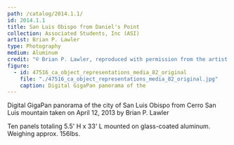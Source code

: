 ```yaml
---
path: /catalog/2014.1.1/
id: 2014.1.1
title: San Luis Obispo from Daniel's Point
collection: Associated Students, Inc (ASI)
artist: Brian P. Lawler
type: Photography
medium: Aluminum
credit: "© Brian P. Lawler, reproduced with permission from the artist. Robert E. Kennedy Library The images associated with the objects on this website are protected under United States copyright laws. We are pleased to share these materials as an educational resource for the public for non-commercial, educational and personal use only, or for fair use as defined by law. "
figure:
  - id: 47516_ca_object_representations_media_82_original
    file: "./47516_ca_object_representations_media_82_original.jpg"
    caption: Digital GigaPan panorama of the 
---
```

Digital GigaPan panorama of the city of San Luis Obispo from Cerro San Luis mountain taken on April 12, 2013 by Brian P. Lawler

Ten panels totaling 5.5' H x 33' L mounted on glass-coated aluminum. Weighing approx. 156lbs. 

